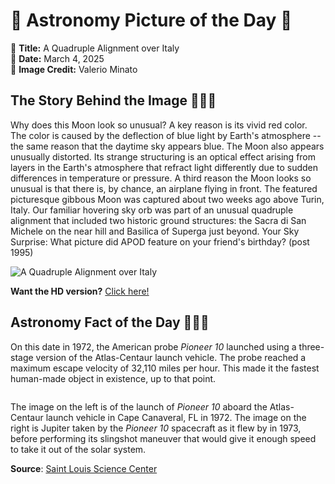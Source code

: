 # 🌌 Astronomy Picture of the Day 🌌
🔭 **Title:** A Quadruple Alignment over Italy  
📅 **Date:** March 4, 2025  
📸 **Image Credit:** 
Valerio Minato
  

## The Story Behind the Image 🧑‍🚀🔭
Why does this Moon look so unusual?  A key reason is its vivid red color. The color is caused by the deflection of blue light by Earth's atmosphere -- the same reason that the daytime sky appears blue.  The Moon also appears unusually distorted.  Its strange structuring is an optical effect arising from layers in the Earth's atmosphere that refract light differently due to sudden differences in temperature or pressure.  A third reason the Moon looks so unusual is that there is, by chance, an airplane flying in front. The featured picturesque gibbous Moon was captured about two weeks ago above Turin, Italy. Our familiar hovering sky orb was part of an unusual quadruple alignment that included two historic ground structures: the Sacra di San Michele on the near hill and Basilica of Superga just beyond.   Your Sky Surprise: What picture did APOD feature on your friend's birthday? (post 1995)

![A Quadruple Alignment over Italy](https://apod.nasa.gov/apod/image/2503/QuadMoon_Minato_960.jpg)

**Want the HD version?** [Click here!](https://apod.nasa.gov/apod/image/2503/QuadMoon_Minato_960.jpg)

## Astronomy Fact of the Day 👩‍🚀🚀
<p>On this date in 1972, the American probe <em>Pioneer 10</em> launched using a three-stage version of the Atlas-Centaur launch vehicle. The probe reached a maximum escape velocity of 32,110 miles per hour. This made it the fastest human-made object in existence, up to that point.</p>
<p><img src="https://www.slsc.org/wp-content/uploads/2025/02/mar-3.jpg" alt=""/></p>
<p>The image on the left is of the launch of <em>Pioneer 10</em> aboard the Atlas-Centaur launch vehicle in Cape Canaveral, FL in 1972. The image on the right is Jupiter taken by the <em>Pioneer 10</em> spacecraft as it flew by in 1973, before performing its slingshot maneuver that would give it enough speed to take it out of the solar system.</p>

**Source**: [Saint Louis Science Center](https://www.slsc.org/astronomy-fact-of-the-day-march-3-2025/)
